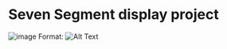 # Seven Segment display project
![image](C:/Users/ShaikhFaisal/Downloads/segment4.gif)
Format: ![Alt Text](url)